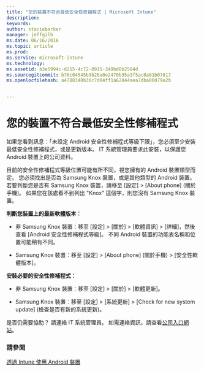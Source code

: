 ```yaml
---
title: "您的裝置不符合最低安全性修補程式 | Microsoft Intune"
description: 
keywords: 
author: staciebarker
manager: jeffgilb
ms.date: 06/16/2016
ms.topic: article
ms.prod: 
ms.service: microsoft-intune
ms.technology: 
ms.assetid: b3e5994c-d215-4c72-8915-349bd0b2504d
ms.sourcegitcommit: b76c04545b9b26a0e2470b95a3f5ac0a81b07817
ms.openlocfilehash: a4788340b36c7d04ff1a62844aea7dba06079a2b


---
```


# 您的裝置不符合最低安全性修補程式

如果您看到訊息：「未設定 Android 安全性修補程式等級下限」，您必須至少安裝最低安全性修補程式，或是更新版本。 IT 系統管理員要求此安裝，以保護您 Android 裝置上的公司資料。

目前的安全性修補程式等級位置可能有所不同，視您擁有的 Android 裝置類型而定。 您必須找出是否為 Samsung Knox 裝置，或是其他類型的 Android 裝置。 若要判斷您是否有 Samsung Knox 裝置，請移至 [設定] > [About phone] (關於手機)。 如果您在該處看不到列出 "Knox" 這個字，則您沒有 Samsung Knox 裝置。

**判斷您裝置上的最新軟體版本︰**

- 非 Samsung Knox 裝置︰移至 [設定]  >  [關於]  >  [軟體資訊]  >  [詳細]，然後查看 [Android 安全性修補程式等級]。 不同 Android 裝置的功能表名稱和位置可能稍有不同。

- Samsung Knox 裝置︰移至 [設定]  >  [About phone] (關於手機)  >  [安全性軟體版本]。

**安裝必要的安全性修補程式︰**

- 非 Samsung Knox 裝置︰移至 [設定]  >  [關於]  >  [軟體更新]。 

- Samsung Knox 裝置︰移至 [設定]  >  [系統更新]  >  [Check for new system update] (檢查是否有新的系統更新)。

是否仍需要協助？ 請連絡 IT 系統管理員。 如需連絡資訊，請查看[公司入口網站](http://portal.manage.microsoft.com)。

### 請參閱
[透過 Intune 使用 Android 裝置](using-your-android-device-with-intune.md)



<!--HONumber=Jun16_HO3-->



